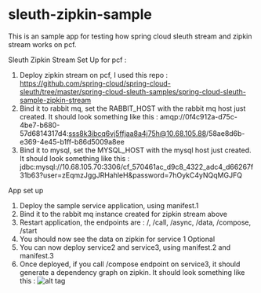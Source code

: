 # sleuth-zipkin-sample
This is an sample app for testing how spring cloud sleuth stream and zipkin stream works on pcf.

Sleuth Zipkin Stream Set Up for pcf :
1) Deploy zipkin stream on pcf, I used this repo :
https://github.com/spring-cloud/spring-cloud-sleuth/tree/master/spring-cloud-sleuth-samples/spring-cloud-sleuth-sample-zipkin-stream
2) Bind it to rabbit mq, set the RABBIT_HOST with the rabbit mq host just created. 
It should look something like this : 
amqp://0f4c912a-d75c-4be7-b680-57d6814317d4:sss8k3ibcq6vj5ffjaa8a4j75h@10.68.105.88/58ae8d6b-e369-4e45-b1ff-b86d5009a8ee
3) Bind it to mysql, set the MYSQL_HOST with the mysql host just created. 
It should look something like this : 
jdbc:mysql://10.68.105.70:3306/cf_570461ac_d9c8_4322_adc4_d66267f31b63?user=zEqmzJggJRHahleH&password=7hOykC4yNQqMGJFQ

App set up
1) Deploy the sample service application, using manifest.1
2) Bind it to the rabbit mq instance created for zipkin stream above
3) Restart application, the endpoints are : /, /call, /async, /data, /compose, /start
4) You should now see the data on zipkin for service 1
Optional
5) You can now deploy service2 and service3, using manifest.2 and manifest.3
6) Once deployed, if you call /compose endpoint on service3, it should generate a dependency graph on zipkin.
It should look something like this :
![alt tag]()
